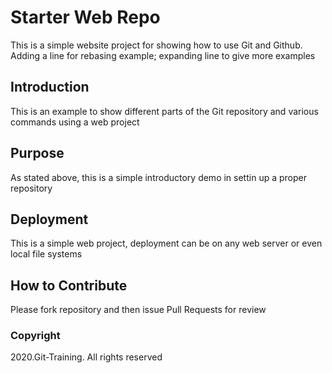 
# Starter Web Repo

This is a simple website project for showing
how to use Git and Github. Adding a line for rebasing example;
expanding line to give more examples

## Introduction

This is an example to show different parts
of the Git repository and various commands
using a web project

## Purpose

As stated above, this is a simple introductory 
demo in settin up a proper repository

## Deployment

This is a simple web project, deployment can 
be on any web server or even local file systems

## How to Contribute

Please fork repository and then issue Pull Requests for review

### Copyright

2020.Git-Training. All rights reserved